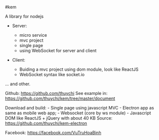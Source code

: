 #kem

A library for nodejs

* Server:

	- micro service
	- mvc project
	- single page
	- using WebSocket for server and client


* Client:
	
	- Buiding a mvc project using dom module, look like ReactJS
	- WebSocket syntax like socket.io

... and other.

Github: https://github.com/thuychi
See example in: https://github.com/thuychi/kem/tree/master/document


Download and build:
	- Single page using javascript MVC
	- Electron app as same as mobile web app;
	- Websocket (core by ws module)
	- Javascript DOM like ReactJS + jQuery with about 40 KB
Source: https://github.com/thuychi/kem-electron


Facebook: https://facebook.com/VuTruHoaBinh